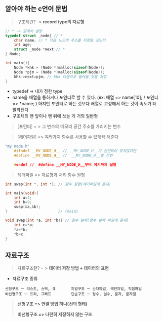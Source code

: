 ## 알아야 하는 c언어 문법

> 구조체란? -> **record type의 자료형**

```c
// * -> 밑에서 설명
typedef struct _node{ // *
    char name; // * 다음 노드의 주소를 저장할 포인터
    int age;
    struct _node *next // * 
} Node;

int main(){
    Node *khk = (Node *)malloc(sizeof(Node));
    Node *pjm = (Node *)malloc(sizeof(Node));
    khk->next=pjm; // khk 다음으로 들어올 것을 저장
}
```

* typedef -> 내가 정한 type 
* name을 배열을 통하거나 포인터로 할 수 있다. (ex: 배열 => name[10]; / 포인터 => *name; ) 
  하지만 포인터로 하는 것보다 배열로 고정해서 하는 것이 속도가 더 빨라진다
* 구조체의 맨 앞이나 맨 뒤에 쓰는 게 거의 일반형



> [포인터] = > 그 변수의 메모리 공간 주소를 가리키는 변수 

>  [헤더파일] => 여러가지 함수를 사용할 수 있게끔 해준다

```c
"my node.h" 
    #ifndef __MY_NODE_H__ // __MY_NODE_H__가 선언되어 있지않다면
    #define __MY_NODE_H__ //  __MY_NODE_H__를 선언
    
    #endef //  #define __MY_NODE_H__부터 여기까지 실행
```

> 헤더파일 => 자료형과 처리 함수 원형

```c
int swap(int *, int *); // 함수 원형(헤더파일에 존재)

int main(void){                
    int a=7;
    int b=9;
    swap(&a,&b);
}						// (main)

void swap(int *a, int *b){ // 함수 본체(함수 본체 파일에 존재)
    int c=*a;
    *a=*b;
    *b=c;
}
```



## 자료구조

>  자료구조란? = > **데이터 저장 방법 + 데이터의 표현**

* 자료구조 종류

```
선형구조 ㅡ 리스트, 스택, 큐		파일구조 ㅡ 순차파일, 색인파일, 직접파일
비선형구조 ㅡ 트리, 그래프			단순구조 ㅡ 정수, 실수, 문자, 문자열
```

>**선형구조 => 연결 방법 하나(선의 형태)**
>
>**비선형구조 => 나란히 저장하지 않는 구조**